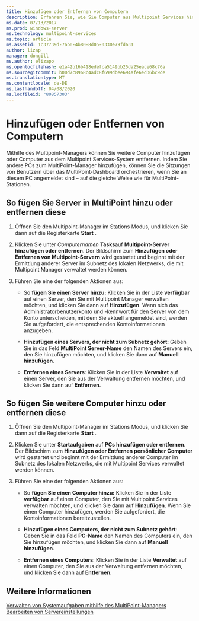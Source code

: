 ```yaml
---
title: Hinzufügen oder Entfernen von Computern
description: Erfahren Sie, wie Sie Computer aus Multipoint Services hinzufügen und daraus entfernen.
ms.date: 07/13/2017
ms.prod: windows-server
ms.technology: multipoint-services
ms.topic: article
ms.assetid: 1c37739d-7ab0-4b80-8d05-0330e79fd631
author: lizap
manager: dongill
ms.author: elizapo
ms.openlocfilehash: e1a42b16b418edefca5149bb25da25eace68c76a
ms.sourcegitcommit: b00d7c8968c4adc8f699dbee694afe6ed36bc9de
ms.translationtype: MT
ms.contentlocale: de-DE
ms.lasthandoff: 04/08/2020
ms.locfileid: "80857303"
---
```

# <a name="add-or-remove-computers"></a>Hinzufügen oder Entfernen von Computern
Mithilfe des Multipoint-Managers können Sie weitere Computer hinzufügen oder Computer aus dem Multipoint Services-System entfernen. Indem Sie andere PCs zum MultiPoint-Manager hinzufügen, können Sie die Sitzungen von Benutzern über das MultiPoint-Dashboard orchestrieren, wenn Sie an diesem PC angemeldet sind – auf die gleiche Weise wie für MultiPoint-Stationen.  
  
## <a name="to-add-or-remove-servers-in-multipoint"></a>So fügen Sie Server in MultiPoint hinzu oder entfernen diese  
  
1.  Öffnen Sie den Multipoint-Manager im Stations Modus, und klicken Sie dann auf die Registerkarte **Start** .  
  
2.  Klicken Sie unter *Computernamen* **Tasks**auf **Multipoint-Server hinzufügen oder entfernen**. Der Bildschirm zum **Hinzufügen oder Entfernen von Multipoint-Servern** wird gestartet und beginnt mit der Ermittlung anderer Server im Subnetz des lokalen Netzwerks, die mit Multipoint Manager verwaltet werden können.  
  
3.  Führen Sie eine der folgenden Aktionen aus:  
  
    -   So **fügen Sie einen Server hinzu:** Klicken Sie in der Liste **verfügbar** auf einen Server, den Sie mit Multipoint Manager verwalten möchten, und klicken Sie dann auf **Hinzufügen**. Wenn sich das Administratorbenutzerkonto und -kennwort für den Server von dem Konto unterscheiden, mit dem Sie aktuell angemeldet sind, werden Sie aufgefordert, die entsprechenden Kontoinformationen anzugeben.  
  
    -   **Hinzufügen eines Servers, der nicht zum Subnetz gehört**: Geben Sie in das Feld **MultiPoint Server-Name** den Namen des Servers ein, den Sie hinzufügen möchten, und klicken Sie dann auf **Manuell hinzufügen**.  
  
    -   **Entfernen eines Servers**: Klicken Sie in der Liste **Verwaltet** auf einen Server, den Sie aus der Verwaltung entfernen möchten, und klicken Sie dann auf **Entfernen**.  
  
## <a name="to-add-or-remove-other-computers"></a>So fügen Sie weitere Computer hinzu oder entfernen diese  
  
1.  Öffnen Sie den Multipoint-Manager im Stations Modus, und klicken Sie dann auf die Registerkarte **Start** .  
  
2.  Klicken Sie unter **Startaufgaben** auf **PCs hinzufügen oder entfernen**. Der Bildschirm zum **Hinzufügen oder Entfernen persönlicher Computer** wird gestartet und beginnt mit der Ermittlung anderer Computer im Subnetz des lokalen Netzwerks, die mit Multipoint Services verwaltet werden können.  
  
3.  Führen Sie eine der folgenden Aktionen aus:  
  
    -   So **fügen Sie einen Computer hinzu:** Klicken Sie in der Liste **verfügbar** auf einen Computer, den Sie mit Multipoint Services verwalten möchten, und klicken Sie dann auf **Hinzufügen**. Wenn Sie einen Computer hinzufügen, werden Sie aufgefordert, die Kontoinformationen bereitzustellen.  
  
    -   **Hinzufügen eines Computers, der nicht zum Subnetz gehört**: Geben Sie in das Feld **PC-Name** den Namen des Computers ein, den Sie hinzufügen möchten, und klicken Sie dann auf **Manuell hinzufügen**.  
  
    -   **Entfernen eines Computers**: Klicken Sie in der Liste **Verwaltet** auf einen Computer, den Sie aus der Verwaltung entfernen möchten, und klicken Sie dann auf **Entfernen**.  
  
## <a name="see-also"></a>Weitere Informationen  
[Verwalten von Systemaufgaben mithilfe des MultiPoint-Managers](Manage-System-Tasks-Using-MultiPoint-Manager.md)  
[Bearbeiten von Servereinstellungen](Edit-Server-Settings.md)